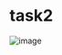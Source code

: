 # task2
![image](https://user-images.githubusercontent.com/79413366/125203735-64d15b80-e282-11eb-9b22-ae3bb620ad8c.png)
